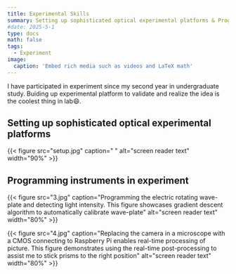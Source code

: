 ```yaml
---
title: Experimental Skills
summary: Setting up sophisticated optical experimental platforms & Programming the instrument in experiment
#date: 2025-5-1
type: docs
math: false
tags:
  - Experiment
image:
  caption: 'Embed rich media such as videos and LaTeX math'
---
```

I have participated in experiment since my second year in undergraduate study. Buiding up experimental platform to validate and realize the idea is the coolest thing in lab😄.

## Setting up sophisticated optical experimental platforms

{{< figure src="setup.jpg" caption=" " alt="screen reader text" width="90%" >}}

## Programming instruments in experiment

{{< figure src="3.jpg" caption="Programming the electric rotating wave-plate and detecting light intensity. This figure showcases gradient descent algorithm to automatically calibrate wave-plate" alt="screen reader text" width="80%" >}}

{{< figure src="4.jpg" caption="Replacing the camera in a microscope with a CMOS connecting to Raspberry Pi enables real-time processing of picture. This figure demonstrates using the real-time post-processing to assist me to stick prisms to the right position" alt="screen reader text" width="80%" >}}